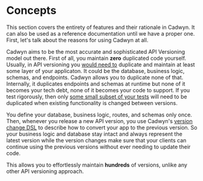 # Concepts

This section covers the entirety of features and their rationale in Cadwyn. It can also be used as a reference documentation until we have a proper one. First, let's talk about the reasons for using Cadwyn at all.

Cadwyn aims to be the most accurate and sophisticated API Versioning model out there. First of all, you maintain **zero** duplicated code yourself. Usually, in API versioning you [would need to](../theory/how_we_got_here.md) duplicate and maintain at least some layer of your applicaton. It could be the database, business logic, schemas, and endpoints. Cadwyn allows you to duplicate none of that. Internally, it duplicates endpoints and schemas at runtime but none of it becomes your tech debt, none of it becomes your code to support. If you test rigorously, then only [some small subset of your tests](./testing.md) will need to be duplicated when existing functionality is changed between versions.

You define your database, business logic, routes, and schemas only once. Then, whenever you release a new API version, you use Cadwyn's [version change DSL](./version_changes.md#version-changes) to describe how to convert your app to the previous version. So your business logic and database stay intact and always represent the latest version while the version changes make sure that your clients can continue using the previous versions without ever needing to update their code.

This allows you to effortlessly maintain **hundreds** of versions, unlike any other API versioning approach.

